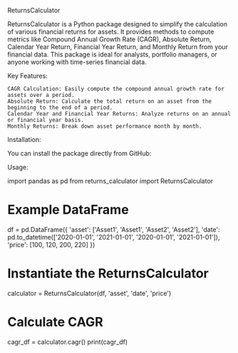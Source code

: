 ReturnsCalculator

ReturnsCalculator is a Python package designed to simplify the calculation of various financial returns for assets. It provides methods to compute metrics like Compound Annual Growth Rate (CAGR), Absolute Return, Calendar Year Return, Financial Year Return, and Monthly Return from your financial data. This package is ideal for analysts, portfolio managers, or anyone working with time-series financial data.

Key Features:

    CAGR Calculation: Easily compute the compound annual growth rate for assets over a period.
    Absolute Return: Calculate the total return on an asset from the beginning to the end of a period.
    Calendar Year and Financial Year Returns: Analyze returns on an annual or financial year basis.
    Monthly Returns: Break down asset performance month by month.

Installation:

You can install the package directly from GitHub:


Usage:

import pandas as pd
from returns_calculator import ReturnsCalculator

# Example DataFrame
df = pd.DataFrame({
    'asset': ['Asset1', 'Asset1', 'Asset2', 'Asset2'],
    'date': pd.to_datetime(['2020-01-01', '2021-01-01', '2020-01-01', '2021-01-01']),
    'price': [100, 120, 200, 220]
})

# Instantiate the ReturnsCalculator
calculator = ReturnsCalculator(df, 'asset', 'date', 'price')

# Calculate CAGR
cagr_df = calculator.cagr()
print(cagr_df)
